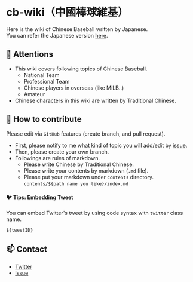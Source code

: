 # cb-wiki（中國棒球維基）

Here is the wiki of Chinese Baseball written by Japanese.  
You can refer the Japanese version [here](https://cb-wiki.vercel.app/).

## :rotating_light: Attentions

- This wiki covers following topics of Chinese Baseball.
  - National Team
  - Professional Team
  - Chinese players in overseas (like MiLB..)
  - Amateur
- Chinese characters in this wiki are written by Traditional Chinese.

## :robot: How to contribute

Please edit via `GitHub` features (create branch, and pull request).

- First, please notify to me what kind of topic you will add/edit by [issue](https://github.com/prs-watch/cb-wiki/issues).
- Then, please create your own branch.
- Followings are rules of markdown.
  - Please write Chinese by Traditional Chinese.
  - Please write your contents by markdown (`.md` file).
  - Please put your markdown under `contents` directory. `contents/${path name you like}/index.md`

#### :bird: Tips: Embedding Tweet

You can embed Twitter's tweet by using code syntax with `twitter` class name.

```twitter
${tweetID}
```

## :mailbox: Contact

- [Twitter](https://twitter.com/hctaw_srp)
- [Issue](https://github.com/prs-watch/cb-wiki/issues)